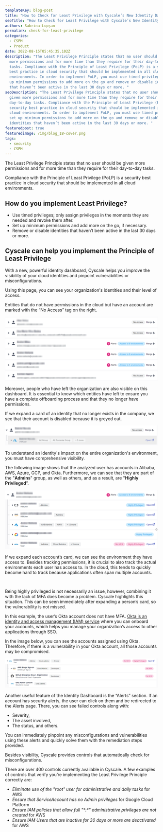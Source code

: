 ```yaml
---
templateKey: blog-post
title: "How to Check for Least Privilege with Cyscale’s New Identity Dashboard "
seoTitle: "How to Check for Least Privilege with Cyscale’s New Identity Dashboard "
authors: Sabrina Lupșan
permalink: check-for-least-privilege
categories:
  - CSPM
  - Product
date: 2022-08-15T05:45:35.102Z
description: "The Least Privilege Principle states that no user should be given
  more permissions and for more time than they require for their day-to-day
  tasks. Compliance with the Principle of Least Privilege (PoLP) is a security
  best practice in cloud security that should be implemented in all cloud
  environments. In order to implement PoLP, you must use timed privileges, set
  up minimum permissions to add more on the go and remove or disable identities
  that haven’t been active in the last 30 days or more. "
seoDescription: "The Least Privilege Principle states that no user should be
  given more permissions and for more time than they require for their
  day-to-day tasks. Compliance with the Principle of Least Privilege (PoLP) is a
  security best practice in cloud security that should be implemented in all
  cloud environments. In order to implement PoLP, you must use timed privileges,
  set up minimum permissions to add more on the go and remove or disable
  identities that haven’t been active in the last 30 days or more. "
featuredpost: true
featuredimage: /img/blog_18-cover.png
tags:
  - security
  - CSPM
---
```

<!--StartFragment-->

The Least Privilege Principle states that no user should be given more permissions and for more time than they require for their day-to-day tasks. 

Compliance with the Principle of Least Privilege (PoLP) is a security best practice in cloud security that should be implemented in all cloud environments. 

## How do you implement Least Privilege? 

* Use timed privileges; only assign privileges in the moments they are needed and revoke them after. 
* Set up minimum permissions and add more on the go, if necessary. 
* Remove or disable identities that haven’t been active in the last 30 days or more. 

## Cyscale can help you implement the Principle of Least Privilege 

With a new, powerful identity dashboard, Cyscale helps you improve the visibility of your cloud identities and pinpoint vulnerabilities or misconfigurations. 

Using this page, you can see your organization's identities and their level of access. 

Entities that do not have permissions in the cloud but have an account are marked with the “No Access” tag on the right. 

![No access permissions in dashboard](/img/blog_18-1.png#shadow "No access permissions in dashboard")

Moreover, people who have left the organization are also visible on this dashboard. It is essential to know which entities have left to ensure you have a complete offboarding process and that they no longer have permissions. 

If we expand a card of an identity that no longer exists in the company, we see that their account is disabled because it is greyed out. 

![Disabled identity](/img/blog_18-2-disabled-identity.png#shadow "Disabled identity")

To understand an identity's impact on the entire organization's environment, you must have comprehensive visibility.  

The following image shows that the analyzed user has accounts in Alibaba, AWS, Azure, GCP, and Okta. Furthermore, we can see that they are part of the "**Admins**" group, as well as others, and as a result, are "**Highly Privileged**”. 

![Highly privileged identity](/img/blog_18-3-andrei-stefanie.png#shadow "Highly privileged identity")

If we expand each account’s card, we can see the environment they have access to. Besides tracking permissions, it is crucial to also track the actual environments each user has access to. In the cloud, this tends to quickly become hard to track because applications often span multiple accounts. 

<br/>

Being highly privileged is not necessarily an issue, however, combining it with the lack of MFA does become a problem. Cyscale highlights this situation. This can be seen immediately after expanding a person’s card, so the vulnerability is not missed. 

In this example, the user’s Okta account does not have MFA. [Okta is an identity and access management (IAM) service](https://cyscale.com/blog/provide-visibility-in-cloud-okta-integration/) where you can onboard your accounts, which helps you manage your organization’s access to other applications through SSO. 

In the image below, you can see the accounts assigned using Okta. Therefore, if there is a vulnerability in your Okta account, all those accounts may be compromised. 

![Okta identity](/img/blog_18-4-okta.png#shadow "Okta identity")

Another useful feature of the Identity Dashboard is the “Alerts” section. If an account has security alerts, the user can click on them and be redirected to the Alerts page. There, you can see failed controls along with: 

* Severity, 
* The asset involved, 
* The status, and others. 

You can immediately pinpoint any misconfigurations and vulnerabilities using these alerts and quickly solve them with the remediation steps provided. 

Besides visibility, Cyscale provides controls that automatically check for misconfigurations. 

There are over 400 controls currently available in Cyscale. A few examples of controls that verify you’re implementing the Least Privilege Principle correctly are: 

* *Eliminate use of the "root" user for administrative and daily tasks* for AWS 
* *Ensure that ServiceAccount has no Admin privileges* for Google Cloud Platform 
* *Ensure IAM policies that allow full "\*:\*" administrative privileges are not created* for AWS 
* *Ensure IAM Users that are inactive for 30 days or more are deactivated* for AWS 

<!--EndFragment-->